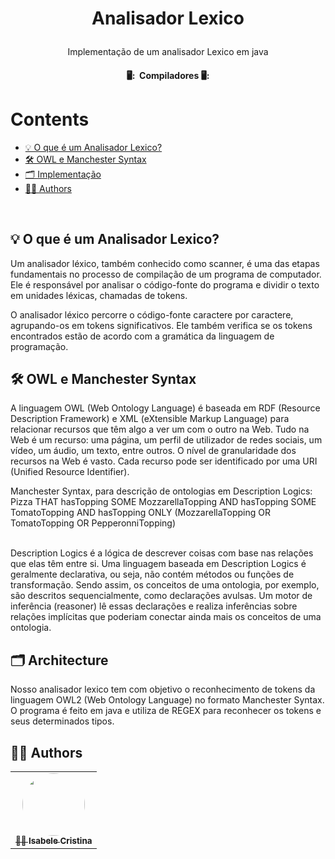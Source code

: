 <h1 align="center">

Analisador Lexico

</h1>

<p align="center">
  Implementação de um analisador Lexico em java
</p>

<h4 align="center">
	🖥️:&nbsp; Compiladores 🖥️: </br>
</h4>


Contents
=================
<!--ts-->
   * [💡 O que é um Analisador Lexico?](#question)
   * [🛠 OWL e Manchester Syntax](#OWL)
   * [🗂  Implementação ](#implementation )
   * [👨‍💻 Authors](#authors)
<!--te-->
</br>
<h2 id="question">💡 O que é um Analisador Lexico?</h2>
Um analisador léxico, também conhecido como scanner, é uma das etapas fundamentais no processo de
compilação de um programa de computador. Ele é responsável por analisar o código-fonte do programa e 
dividir o texto em unidades léxicas, chamadas de tokens.

O analisador léxico percorre o código-fonte caractere por caractere, agrupando-os em tokens significativos.
Ele também verifica se os tokens encontrados estão de acordo com a gramática da linguagem de programação.
</br> 

<h2 id="OWL">🛠 OWL e Manchester Syntax</h2>
A linguagem OWL (Web Ontology Language) é baseada em RDF (Resource Description
Framework) e XML (eXtensible Markup Language) para relacionar recursos que têm algo a ver um com o outro
na Web. Tudo na Web é um recurso: uma página, um perfil de utilizador de redes sociais, um vídeo, um áudio,
um texto, entre outros. O nível de granularidade dos recursos na Web é vasto. Cada recurso pode ser
identificado por uma URI (Unified Resource Identifier).

</br>

Manchester Syntax, para descrição de ontologias em Description Logics:
</br>
Pizza THAT
hasTopping SOME MozzarellaTopping AND
hasTopping SOME TomatoTopping AND
hasTopping ONLY (MozzarellaTopping OR
TomatoTopping OR
PepperonniTopping)

</br>
Description Logics é a lógica de descrever coisas com base nas relações que elas têm entre si. Uma linguagem
baseada em Description Logics é geralmente declarativa, ou seja, não contém métodos ou funções de
transformação. Sendo assim, os conceitos de uma ontologia, por exemplo, são descritos sequencialmente, como
declarações avulsas. Um motor de inferência (reasoner) lê essas declarações e realiza inferências sobre
relações implícitas que poderiam conectar ainda mais os conceitos de uma ontologia. 


<h2 id="implementation">🗂 Architecture</h2>
Nosso analisador lexico tem com objetivo o reconhecimento de tokens da linguagem OWL2 (Web Ontology
Language) no formato Manchester Syntax. O programa é feito em java e utiliza de REGEX para reconhecer os tokens e seus determinados tipos.


</br>

<h2 id="authors">👨‍💻 Authors</h2>

<table>
  <tr>
    <td align="center">
      <a href="https://github.com/isabeleLima">
        <img style="border-radius: 50%;" src="https://avatars.githubusercontent.com/u/58983203?v=4" width="100px;" alt=""/>
        <br /><sub><b>👩‍💻 Isabele Cristina</b></sub>
      </a>
    </td>
  </tr>
</table>
